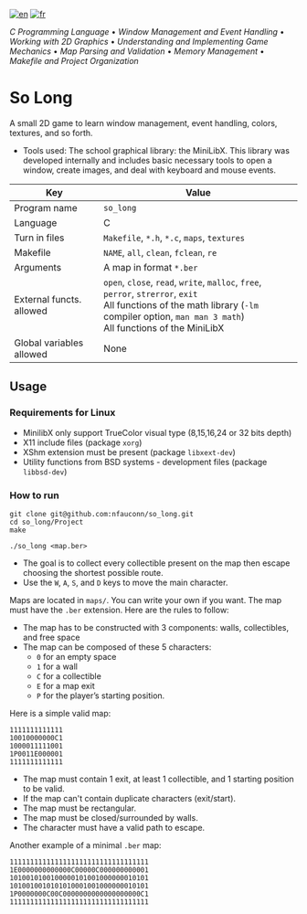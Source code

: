 [![en](https://img.shields.io/badge/lang-en-pink.svg)](https://github.com/nfauconn/so_long/blob/master/README.md)
[![fr](https://img.shields.io/badge/lang-fr-purple.svg)](https://github.com/nfauconn/so_long/blob/master/README.fr.md)

*C Programming Language* • *Window Management and Event Handling* • *Working with 2D Graphics* • *Understanding and Implementing Game Mechanics* • *Map Parsing and Validation* • *Memory Management* • *Makefile and Project Organization* 

# So Long

A small 2D game to learn window management, event handling, colors, textures, and so forth.

- Tools used: The school graphical library: the MiniLibX. This library was developed internally and includes basic necessary tools to open a window, create images, and deal with keyboard and mouse events.

| Key | Value |
| --- | --- |
| Program name | `so_long` |
| Language | C |
| Turn in files | `Makefile`, `*.h`, `*.c`, `maps`, `textures` |
| Makefile | `NAME`, `all`, `clean`, `fclean`, `re` |
| Arguments | A map in format `*.ber` |
| External functs. allowed | `open`, `close`, `read`, `write`, `malloc`, `free`, `perror`, `strerror`, `exit`<br>All functions of the math library (`-lm` compiler option, `man man 3 math`)<br>All functions of the MiniLibX<br> |
| Global variables allowed | None |


## Usage

### Requirements for Linux

- MinilibX only support TrueColor visual type (8,15,16,24 or 32 bits depth)
- X11 include files (package `xorg`)
- XShm extension must be present (package `libxext-dev`)
- Utility functions from BSD systems - development files (package `libbsd-dev`)

### How to run

```shell
git clone git@github.com:nfauconn/so_long.git
cd so_long/Project
make
```

```shell
./so_long <map.ber>
```

- The goal is to collect every collectible present on the map then escape choosing the shortest possible route.
- Use the `W`, `A`, `S`, and `D` keys to move the main character.

Maps are located in `maps/`.
You can write your own if you want. The map must have the `.ber` extension. Here are the rules to follow:

- The map has to be constructed with 3 components: walls, collectibles, and free space
- The map can be composed of these 5 characters:
  - `0` for an empty space
  - `1` for a wall
  - `C` for a collectible
  - `E` for a map exit
  - `P` for the player’s starting position.

Here is a simple valid map:
```
1111111111111
10010000000C1
1000011111001
1P0011E000001
1111111111111
```

- The map must contain 1 exit, at least 1 collectible, and 1 starting position to be valid.
- If the map can't contain duplicate characters (exit/start).
- The map must be rectangular.
- The map must be closed/surrounded by walls. 
- The character must have a valid path to escape.

Another example of a minimal `.ber` map:

```
1111111111111111111111111111111111
1E0000000000000C00000C000000000001
1010010100100000101001000000010101
1010010010101010001001000000010101
1P0000000C00C0000000000000000000C1
1111111111111111111111111111111111
```
